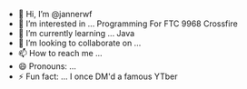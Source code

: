 - 👋 Hi, I’m @jannerwf
- 👀 I’m interested in ... Programming For FTC 9968 Crossfire
- 🌱 I’m currently learning ... Java
- 💞️ I’m looking to collaborate on ...
- 📫 How to reach me ...
- 😄 Pronouns: ...
- ⚡ Fun fact: ... I once DM'd a famous YTber

<!---
jannerwf/jannerwf is a ✨ special ✨ repository because its `README.md` (this file) appears on your GitHub profile.
You can click the Preview link to take a look at your changes.
--->
